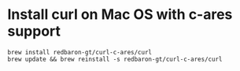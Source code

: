 # Install curl on Mac OS with c-ares support

```
brew install redbaron-gt/curl-c-ares/curl
brew update && brew reinstall -s redbaron-gt/curl-c-ares/curl
```
